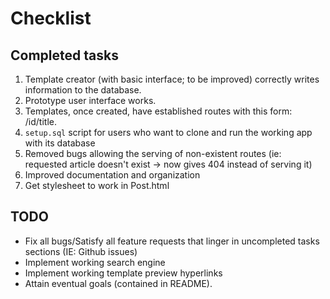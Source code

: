 # Checklist

## Completed tasks

1. Template creator (with basic interface; to be improved) correctly writes information to the database.
2. Prototype user interface works.
3. Templates, once created, have established routes with this form: /id/title.
4. `setup.sql` script for users who want to clone and run the working app with its database
5. Removed bugs allowing the serving of non-existent routes (ie: requested article doesn't exist -> now gives 404 instead of serving it)
6. Improved documentation and organization
7. Get stylesheet to work in Post.html

## TODO

 - Fix all bugs/Satisfy all feature requests that linger in uncompleted tasks sections (IE: Github issues)
 - Implement working search engine
 - Implement working template preview hyperlinks
 - Attain eventual goals (contained in README).


